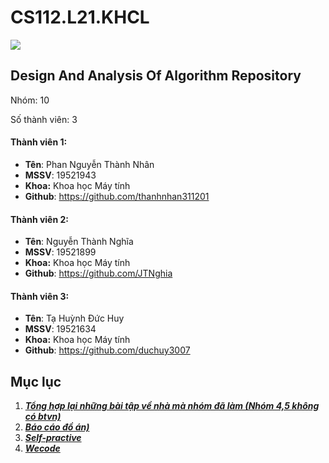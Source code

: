 # CS112.L21.KHCL
![](/Screenshots/algo.jpg)
## Design And Analysis Of Algorithm Repository

Nhóm: 10

Số thành viên: 3

#### Thành viên 1:
- **Tên**: Phan Nguyễn Thành Nhân
- **MSSV**: 19521943
- **Khoa:** Khoa học Máy tính
- **Github**: https://github.com/thanhnhan311201

#### Thành viên 2:
- **Tên**: Nguyễn Thành Nghĩa
- **MSSV**: 19521899
- **Khoa:** Khoa học Máy tính
- **Github**: https://github.com/JTNghia

#### Thành viên 3:
- **Tên**: Tạ Huỳnh Đức Huy
- **MSSV**: 19521634
- **Khoa:** Khoa học Máy tính
- **Github**: https://github.com/duchuy3007

## Mục lục
1. [__*Tổng hợp lại những bài tập về nhà mà nhóm đã làm (Nhóm 4,5 không có btvn)*__](https://github.com/thanhnhan311201/CS112.L21.KHCL/tree/main/BTVN)
2. [__*Báo cáo đồ án)*__](https://github.com/thanhnhan311201/CS112.L21.KHCL/tree/main/Project)
3. [__*Self-practive*__](https://github.com/thanhnhan311201/CS112.L21.KHCL/tree/main/Self-Practice)
4. [__*Wecode*__](https://github.com/thanhnhan311201/CS112.L21.KHCL/tree/main/Wecode)
